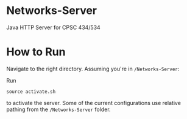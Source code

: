 # Networks-Server
Java HTTP Server for CPSC 434/534

# How to Run
Navigate to the right directory. Assuming you're in ```/Networks-Server```:

Run
```
source activate.sh
```
to activate the server. Some of the current configurations use relative pathing from the `/Networks-Server` folder.
